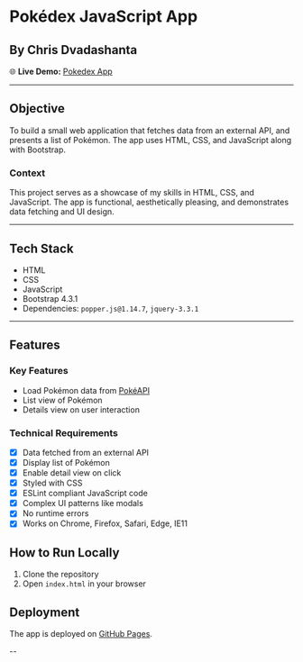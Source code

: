 # Pokédex JavaScript App
## By Chris Dvadashanta

🌐 **Live Demo:** [Pokedex App](https://chrisdvadashanta.github.io/Pokedexapp/)

---

## Objective

To build a small web application that fetches data from an external API, and presents a list of Pokémon. The app uses HTML, CSS, and JavaScript along with Bootstrap.

### Context

This project serves as a showcase of my skills in HTML, CSS, and JavaScript. The app is functional, aesthetically pleasing, and demonstrates data fetching and UI design.

---

## Tech Stack

- HTML
- CSS
- JavaScript
- Bootstrap 4.3.1
- Dependencies: `popper.js@1.14.7`, `jquery-3.3.1`

---

## Features

### Key Features

- Load Pokémon data from [PokéAPI](https://pokeapi.co/api/v2/pokemon/?limit=150)
- List view of Pokémon
- Details view on user interaction

### Technical Requirements

- [x] Data fetched from an external API
- [x] Display list of Pokémon
- [x] Enable detail view on click
- [x] Styled with CSS
- [x] ESLint compliant JavaScript code
- [x] Complex UI patterns like modals
- [x] No runtime errors
- [x] Works on Chrome, Firefox, Safari, Edge, IE11

## How to Run Locally

1. Clone the repository
2. Open `index.html` in your browser

## Deployment

The app is deployed on [GitHub Pages](https://chrisdvadashanta.github.io/Pokedexapp/).

--
